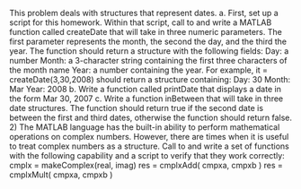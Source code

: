 This problem deals with structures that represent dates.
a. First, set up a script for this homework. Within that script, call to and write a MATLAB
function called createDate that will take in three numeric parameters. The first
parameter represents the month, the second the day, and the third the year. The
function should return a structure with the following fields:
Day: a number
Month: a 3-character string containing the first three characters of the month name
Year: a number containing the year.
For example,
it = createDate(3,30,2008) should return a structure containing:
Day: 30
Month: Mar
Year: 2008
b. Write a function called printDate that displays a date in the form Mar 30, 2007
c. Write a function inBetween that will take in three date structures. The function should
return true if the second date is between the first and third dates, otherwise the
function should return false.
2) The MATLAB language has the built-in ability to perform mathematical operations on complex
   numbers. However, there are times when it is useful to treat complex numbers as a structure.
   Call to and write a set of functions with the following capability and a script to verify that they
   work correctly:
   cmplx = makeComplex(real, imag)
   res = cmplxAdd( cmpxa, cmpxb )
   res = cmplxMult( cmpxa, cmpxb )

